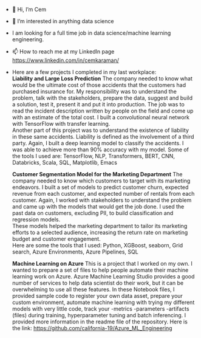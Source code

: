 - 👋 Hi, I’m Cem
- 👀 I’m interested in anything data science
- I am looking for a full time job in data science/machine learning engineering.
- 📫 How to reach me at my LinkedIn page https://www.linkedin.com/in/cemkaraman/
- 
  Here are a few projects I completed in my last workplace:  
  **Liability and Large Loss Prediction**
  The company needed to know what would be the ultimate cost of those accidents that the customers had purchased insurance for. My responsibility was to understand the problem, talk with the stakeholders, prepare the data, suggest and build a solution, test it, present it and put it into production.
  The job was to read the incident description written by people on the field and come up with an estimate of the total cost. I built a convolutional neural network with TensorFlow with transfer learning.  
  Another part of this project was to understand the existence of liability in these same accidents. Liability is defined as the involvement of a third party. Again, I built a deep learning model to classify the accidents. I was able to achieve more than 90% accuracy with my model.
  Some of the tools I used are: TensorFlow, NLP, Transformers, BERT, CNN, Databricks, Scala, SQL, Matplotlib, Emacs  

  **Customer Segmentation Model for the Marketing Department**
  The company needed to know which customers to target with its marketing endeavors. I built a set of models to predict customer churn, expected revenue from each customer, and expected number of rentals from each customer. Again, I worked with stakeholders to understand the problem and came up with the models that would get the job done.
  I used the past data on customers, excluding PII, to build classification and regression models.  
  These models helped the marketing department to tailor its marketing efforts to a selected audience, increasing the return rate on marketing budget and customer engagement.  
  Here are some the tools that I used: Python, XGBoost, seaborn, Grid search, Azure Environments, Azure Pipelines, SQL

  **Machine Learning on Azure**
  This is a project that I worked on my own. I wanted to prepare a set of files to help people automate their machine learning work on Azure. Azure Machine Learning Studio provides a good number of services to help data scientist do their work, but it can be overwhelming to use all these features. In these Notebook files, I provided sample code to register your own data asset, prepare your custom environment, automate machine learning with trying my different models with very little code, track your -metrics -parameters -artifacts (files) during training, hyperparameter tuning and batch inferencing. I provided more information in the readme file of the repository. Here is the link: https://github.com/california-19/Azure_ML_Engineering


<!---
california-19/california-19 is a ✨ special ✨ repository because its `README.md` (this file) appears on your GitHub profile.
You can click the Preview link to take a look at your changes.
--->
